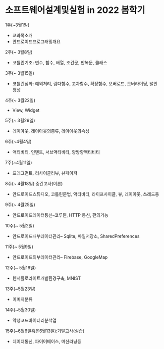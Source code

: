# 소프트웨어설계및실험 in 2022 봄학기

1주(~3월1일)

- 교과목소개
- 안드로이드프로그래밍개요

2주(~ 3월8일)

- 코틀린기초: 변수, 함수, 배열, 조건문, 반복문, 클래스

3주(~ 3월15일)

- 코틀린심화: 예외처리, 람다함수, 고차함수, 확장함수, 오버로드, 오버라이딩, 널안정성

4주(~ 3월22일)

- View, Widget

5주(~ 3월29일)

- 레이아웃, 레이아웃의종류, 레이아웃의속성

6주(~4월4일)

- 액티비티, 인텐트, 서브액티비티, 양방향액티비티

7주(~4월11일)

- 프래그먼트, 리사이클러뷰, 뷰페이저

8주(~ 4월18일):중간고사(이론)

- 안드로이드스튜디오, 코틀린문법, 액티비티, 라이프사이클, 뷰, 레이아웃, 쓰레드등

9주(~ 4월25일)

- 안드로이드데이터통신–코루틴, HTTP 통신, 편의기능

10주(~ 5월2일)

- 안드로이드내부데이터관리– Sqlite, 파일저장소, SharedPreferences

11주(~ 5월9일)

- 안드로이드외부데이터관리– Firebase, GoogleMap

12주(~ 5월16일)

- 텐서플로라이트개발환경구축, MNIST

13주(~5월23일)

- 이미지분류

14주(~5월30일)

- 악성코드바이너리분석앱

15주(~6월6일혹은6월13일):기말고사(실습)

- 데이터통신, 파이어베이스, 머신러닝등